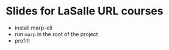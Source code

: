 # Slides for LaSalle URL courses

- install marp-cli
- run `marp` in the root of the project
- profit!
